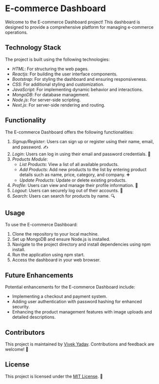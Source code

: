 # E-commerce Dashboard

Welcome to the E-commerce Dashboard project! This dashboard is designed to provide a comprehensive platform for managing e-commerce operations. 

## Technology Stack

The project is built using the following technologies:

- *HTML*: For structuring the web pages.
- *Reactjs*: For building the user interface components.
- *Bootstrap*: For styling the dashboard and ensuring responsiveness.
- *CSS*: For additional styling and customization.
- *JavaScript*: For implementing dynamic behavior and interactions.
- *MongoDB*: For database management.
- *Node.js*: For server-side scripting.
- *Next.js*: For server-side rendering and routing.

## Functionality

The E-commerce Dashboard offers the following functionalities:

1. *Signup/Register*: Users can sign up or register using their name, email, and password. ✍
2. *Login*: Users can log in using their email and password credentials. 🔐
3. *Products Module*:
   - *List Products*: View a list of all available products.
   - *Add Products*: Add new products to the list by entering product details such as name, price, category, and company. ➕
   - *Update Products*: Update or delete existing products.
4. *Profile*: Users can view and manage their profile information. 👤
5. *Logout*: Users can securely log out of their accounts. 🚪
6. *Search*: Users can search for products by name. 🔍

## Usage

To use the E-commerce Dashboard:

1. Clone the repository to your local machine.
2. Set up MongoDB and ensure Node.js is installed.
3. Navigate to the project directory and install dependencies using npm install.
4. Run the application using npm start.
5. Access the dashboard in your web browser.

## Future Enhancements

Potential enhancements for the E-commerce Dashboard include:

- Implementing a checkout and payment system.
- Adding user authentication with password hashing for enhanced security.
- Enhancing the product management features with image uploads and detailed descriptions.

## Contributors

This project is maintained by [Vivek Yadav](https://www.linkedin.com/in/vivek-yadav73/). Contributions and feedback are welcome! 🙌

## License

This project is licensed under the [MIT License](LICENSE). 📄
